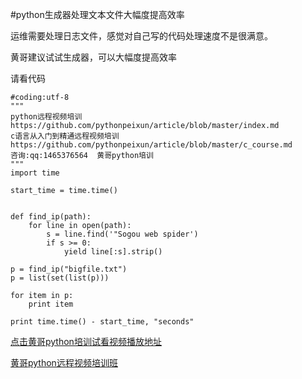 #python生成器处理文本文件大幅度提高效率

运维需要处理日志文件，感觉对自己写的代码处理速度不是很满意。  

黄哥建议试试生成器，可以大幅度提高效率  

请看代码  


    #coding:utf-8
    """
    python远程视频培训
    https://github.com/pythonpeixun/article/blob/master/index.md
    c语言从入门到精通远程视频培训
    https://github.com/pythonpeixun/article/blob/master/c_course.md
    咨询:qq:1465376564  黄哥python培训
    """
    import time

    start_time = time.time()


    def find_ip(path):
        for line in open(path):
            s = line.find('"Sogou web spider')
            if s >= 0:
                yield line[:s].strip()

    p = find_ip("bigfile.txt")
    p = list(set(list(p)))

    for item in p:
        print item

    print time.time() - start_time, "seconds"


[点击黄哥python培训试看视频播放地址](https://github.com/pythonpeixun/article/blob/master/python_shiping.md)

[黄哥python远程视频培训班](https://github.com/pythonpeixun/article/blob/master/index.md)

